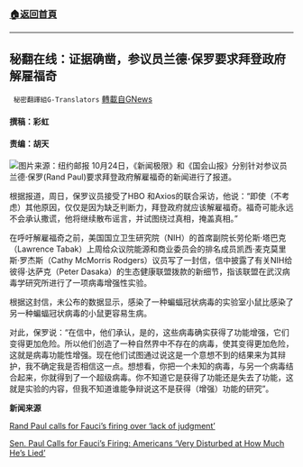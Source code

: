 ###  [:house:返回首頁](https://github.com/ourhimalayas/txt)
---


## 秘翻在线：证据确凿，参议员兰德·保罗要求拜登政府解雇福奇
` 秘密翻譯組G-Translators` [轉載自GNews](https://gnews.org/zh-hans/1616245/)

####  撰稿：彩虹       

#### 责编：胡天
![](https://assets.gnews.org/wp-content/uploads/2021/10/image-449.png)图片来源：纽约邮报
10月24日，《新闻极限》和《国会山报》分别针对参议员兰德·保罗(Rand Paul)要求拜登政府解雇福奇的新闻进行了报道。

根据报道，周日，保罗议员接受了HBO 和Axios的联合采访，他说：“即使（不考虑）其他原因，仅仅是因为缺乏判断力，拜登政府就应该解雇福奇。福奇可能永远不会承认撒谎，他将继续散布谣言，并试图绕过真相，掩盖真相。”

在呼吁解雇福奇之前，美国国立卫生研究院（NIH）的首席副院长劳伦斯·塔巴克（Lawrence Tabak）上周给众议院能源和商业委员会的排名成员凯西·麦克莫里斯·罗杰斯（Cathy McMorris Rodgers）议员写了一封信，信中披露了有关NIH给彼得·达萨克（Peter Dasaka）的生态健康联盟拨款的新细节，指该联盟在武汉病毒学研究所进行了一项病毒增强性实验。

根据这封信，未公布的数据显示，感染了一种蝙蝠冠状病毒的实验室小鼠比感染了另一种蝙蝠冠状病毒的小鼠更容易生病。

对此，保罗说：“在信中，他们承认，是的，这些病毒确实获得了功能增强，它们变得更加危险。所以他们创造了一种自然界中不存在的病毒，使其变得更加危险，这就是病毒功能性增强。现在他们试图通过说这是一个意想不到的结果来为其辩护，我不确定我是否相信这一点。想想看，你把一个未知的病毒，与另一个病毒结合起来，你就得到了一个超级病毒。你不知道它是获得了功能还是失去了功能，这就是实验的内容，但我不知道谁能争辩说这不是获得（增强）功能的研究”。

**新闻来源**

[Rand Paul calls for Fauci’s firing over ‘lack of judgment’](https://thehill.com/homenews/senate/578239-rand-paul-calls-for-faucis-firing-over-lack-of-judgment)

[Sen. Paul Calls for Fauci’s Firing: Americans ‘Very Disturbed at How Much He’s Lied’](https://www.newsmax.com/politics/anthony-fauci-rand-paul-gain-of-function/2021/10/24/id/1041785/)
